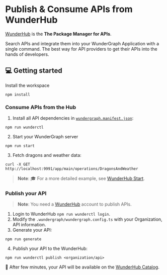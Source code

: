 # Publish & Consume APIs from WunderHub

[WunderHub](https://hub.wundergraph.com/) is the **The Package Manager for APIs**.

Search APIs and integrate them into your WunderGraph Application with a single command.
The best way for API providers to get their APIs into the hands of developers.

## 💻 Getting started

Install the workspace

```shell
npm install
```

### Consume APIs from the Hub

1. Install all API dependencies in [`wundergraph.manifest.json`](./.wundergraph/wundergraph.manifest.json):

```shell
npm run wunderctl
```

2. Start your WunderGraph server

```shell
npm run start
```

3. Fetch dragons and weather data:

```shell
curl -X GET http://localhost:9991/app/main/operations/DragonsAndWeather
```

> **Note**: 🎓 For a more detailed example, see [WunderHub Start](https://hub.wundergraph.com/start).

### Publish your API

> **Note**: You need a [WunderHub](https://hub.wundergraph.com/) account to publish APIs.

1. Login to WunderHub `npm run wunderctl login`.
2. Modify the `.wundergraph/wundergraph.config.ts` with your Organization, API information.
3. Generate your API:

```shell
npm run generate
```

4. Publish your API to the WunderHub:

```shell
npm run wunderctl publish <organization/api>
```

🚀 After few minutes, your API will be available on the [WunderHub Catalog](https://hub.wundergraph.com/catalog).
